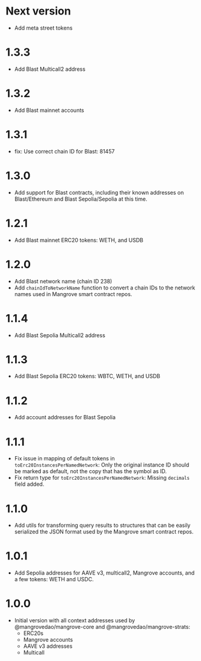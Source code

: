 # Next version

- Add meta street tokens

# 1.3.3

- Add Blast Multicall2 address

# 1.3.2

- Add Blast mainnet accounts

# 1.3.1

- fix: Use correct chain ID for Blast: 81457

# 1.3.0

- Add support for Blast contracts, including their known addresses on Blast/Ethereum and Blast Sepolia/Sepolia at this time.

# 1.2.1

- Add Blast mainnet ERC20 tokens: WETH, and USDB

# 1.2.0

- Add Blast network name (chain ID 238)
- Add `chainIdToNetworkName` function to convert a chain IDs to the network names used in Mangrove smart contract repos.

# 1.1.4

- Add Blast Sepolia Multicall2 address

# 1.1.3

- Add Blast Sepolia ERC20 tokens: WBTC, WETH, and USDB

# 1.1.2

- Add account addresses for Blast Sepolia

# 1.1.1

- Fix issue in mapping of default tokens in `toErc20InstancesPerNamedNetwork`: Only the original instance ID should be marked as default, not the copy that has the symbol as ID.
- Fix return type for `toErc20InstancesPerNamedNetwork`: Missing `decimals` field added.

# 1.1.0

- Add utils for transforming query results to structures that can be easily serialized the JSON format used by the Mangrove smart contract repos.

# 1.0.1

- Add Sepolia addresses for AAVE v3, multicall2, Mangrove accounts, and a few tokens: WETH and USDC.

# 1.0.0

- Initial version with all context addresses used by @mangrovedao/mangrove-core and @mangrovedao/mangrove-strats:
  - ERC20s
  - Mangrove accounts
  - AAVE v3 addresses
  - Multicall
